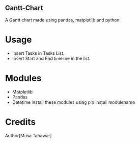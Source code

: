 ## Gantt-Chart
A Gantt chart made using pandas, matplotlib and python.

# Usage
- Insert Tasks in Tasks List.
- Insert Start and End timeline in the list.

# Modules
- Matplotlib
- Pandas
- Datetime
install these modules using pip install modulename

# Credits 

Author[Musa Tahawar]
